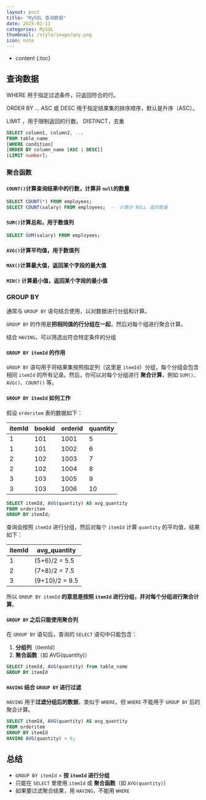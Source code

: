 ```yaml
---
layout: post
title: "MySQL 查询数据"
date: 2025-02-11
categories: MySQL
thumbnail: /style/image/qoy.png
icon: note
---
```


* content
{:toc}
## 查询数据

WHERE 用于指定过滤条件，只返回符合的行。

ORDER BY …  ASC 或 DESC  用于指定结果集的排序顺序，默认是升序（ASC）。

LIMIT ，用于限制返回的行数。 DISTINCT，去重



```sql
SELECT column1, column2, ...
FROM table_name
[WHERE condition]
[ORDER BY column_name [ASC | DESC]]
[LIMIT number];

```



### 聚合函数



#### `COUNT()`计算查询结果中的行数，计算非 `null`的数量

```sql
SELECT COUNT(*) FROM employees;
SELECT COUNT(salary) FROM employees;  -- 计算非 NULL 值的数量
```

#### `SUM()`计算总和，用于数值列

```sql
SELECT SUM(salary) FROM employees;
```

#### `AVG()`计算平均值，用于数值列

#### `MAX()`计算最大值，返回某个字段的最大值

#### `MIN()` 计算最小值，返回某个字段的最小值



### GROUP BY

通常与 `GROUP BY` 语句结合使用，以对数据进行分组和计算。

`GROUP BY` 的作用是**把相同值的行分组在一起**，然后对每个组进行聚合计算。

结合 `HAVING`，可以筛选出符合特定条件的分组

#### `GROUP BY itemId` 的作用

`GROUP BY` 语句用于将结果集按照指定列（这里是 `itemId`）分组，每个分组会包含相同 `itemId` 的所有记录。然后，你可以对每个分组进行 **聚合计算**，例如 `SUM()`、`AVG()`、`COUNT()` 等。

#### `GROUP BY itemId` 如何工作



假设 `orderitem` 表的数据如下：

| itemId | bookid | orderid | quantity |
| ------ | ------ | ------- | -------- |
| 1      | 101    | 1001    | 5        |
| 1      | 101    | 1002    | 6        |
| 2      | 102    | 1003    | 7        |
| 2      | 102    | 1004    | 8        |
| 3      | 103    | 1005    | 9        |
| 3      | 103    | 1006    | 10       |



```sql
SELECT itemId, AVG(quantity) AS avg_quantity
FROM orderitem
GROUP BY itemId;

```

查询会按照 `itemId` 进行分组，然后对每个 `itemId` 计算 `quantity` 的平均值，结果如下：

| itemId | avg_quantity   |
| ------ | -------------- |
| 1      | (5+6)/2 = 5.5  |
| 2      | (7+8)/2 = 7.5  |
| 3      | (9+10)/2 = 9.5 |

所以 `GROUP BY itemId` **的意思是按照 `itemId` 进行分组，并对每个分组进行聚合计算**。

#### `GROUP BY` 之后只能使用聚合列

在 `GROUP BY` 语句后，查询的 `SELECT` 语句中只能包含：

1. **分组列**（itemId）
2. **聚合函数**（如 AVG(quantity)）

```sql
SELECT itemId, AVG(quantity) from table_name
GROUP BY itemId
```

#### `HAVING` 结合 `GROUP BY` 进行过滤

`HAVING` 用于**过滤分组后的数据**，类似于 `WHERE`，但 `WHERE` 不能用于 `GROUP BY` 后的聚合计算。

```sql
SELECT itemId, AVG(quantity) AS avg_quantity
FROM orderitem
GROUP BY itemId
HAVING AVG(quantity) > 6;

```



## 总结

- `GROUP BY itemId` = **按 `itemId` 进行分组**
- 只能在 `SELECT` 里使用 `itemId` 或 **聚合函数**（如 `AVG(quantity)`）
- 如果要过滤聚合结果，用 `HAVING`，不能用 `WHERE`
